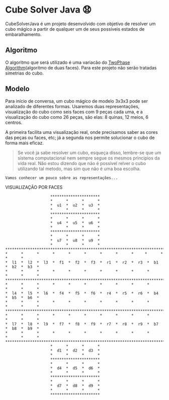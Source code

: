 # Cube Solver Java :anguished:

CubeSolverJava é um projeto desenvolvido com objetivo de resolver um cubo 
mágico a partir de qualquer um de seus possiveis estados de embaralhamento.

## Algoritmo
O algoritmo que será utilizado é uma variacão do [TwoPhase Algorithm](https://github.com/muodov/kociemba)(algoritmo de duas faces). Para este projeto não serão tratadas simetrias do cubo. 

## Modelo
Para início de conversa, um cubo mágico de modelo 3x3x3 pode ser analizado
de diferentes formas. Usaremos duas representações, visualização do cubo como 
seis faces com 9 peças cada uma, e a visualização do cubo como 26 peças, são 
elas: 8 quinas, 12 meios, 6 centros.

A primeira facilita uma visualização real, onde precisamos saber as cores 
das peças ou faces, etc; já a segunda nos permite solucionar o cubo de forma 
mais eficaz.
    
>Se você ja sabe resolver um cubo, esqueça disso, lembre-se que um sistema 
computacional nem sempre segue os mesmos principios da vida real. Não estou 
dizendo que não é possivel relver o cubo utilizando tal metodo, mas sim que não
é uma boa escolha.

    Vamos conhecer um pouco sobre as representações...

    
VISUALIZAÇÃO POR FACES
```
                    **********************
                    *      *      *      *
                    *  u1  *  u2  *  u3  *
                    *      *      *      *
                    **********************
                    *      *      *      *
                    *  u4  *  u5  *  u6  *
                    *      *      *      *
                    **********************
                    *      *      *      *
                    *  u7  *  u8  *  u9  *
                    *      *      *      *
*************************************************************************************
*      *      *      *      *      *      *      *      *     *      *      *      *
*  l1  *  l2  *  l3  *  f1  *  f2  *  f3  *  r1  *  r2  *  r3  *  b1  *  b2  *  b3  *
*      *      *      *      *      *      *      *      *      *      *      *      *
*************************************************************************************
*      *      *      *      *      *      *      *      *      *      *      *      *
*  l4  *  l5  *  l6  *  f4  *  f5  *  f6  *  r4  *  r5  *  r6  *  b4  *  b5  *  b6  *
*      *      *      *      *      *      *      *      *      *      *      *      *
*************************************************************************************
*      *      *      *      *      *      *      *      *      *      *      *      *
*  l7  *  l8  *  l9  *  f7  *  f8  *  f9  *  r7  *  r8  *  r9  *  b7  *  b8  *  b9  *
*      *      *      *      *      *      *      *      *      *      *      *      *
*************************************************************************************
                    *      *      *      *
                    *  d1  *  d2  *  d3  *
                    *      *      *      *
                    **********************
                    *      *      *      *
                    *  d4  *  d5  *  d6  *
                    *      *      *      *
                    **********************
                    *      *      *      *
                    *  d7  *  d8  *  d9  *
                    *      *      *      *
                    **********************
```